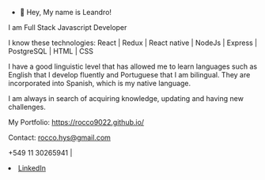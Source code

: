 - 👋 Hey, My name is Leandro!

I am Full Stack Javascript Developer

I know these technologies:
React | Redux | React native | NodeJs | Express | PostgreSQL | HTML | CSS

I have a good linguistic level that has allowed me to learn languages such as English that I develop fluently and Portuguese that I am bilingual. They are incorporated into Spanish, which is my native language. 

I am always in search of acquiring knowledge, updating and having new challenges.

My Portfolio: https://rocco9022.github.io/

Contact: 
rocco.hys@gmail.com 

+549 11 30265941 |

<li><a href="https://www.linkedin.com/in/leandro-rocco/" class="icon brands fa-linkedin-in"><span class="label">LinkedIn</span></a></li>
